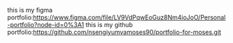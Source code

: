 this is my figma portfolio:https://www.figma.com/file/LV9VdPqwEoGuz8Nm4ioJoO/Personal-portfolio?node-id=0%3A1
this is my github portfolio:https://github.com/nsengiyumvamoses90/portfolio-for-moses.git
